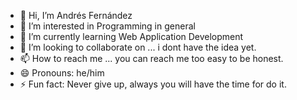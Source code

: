 - 👋 Hi, I’m Andrés Fernández
- 👀 I’m interested in Programming in general
- 🌱 I’m currently learning Web Application Development
- 💞️ I’m looking to collaborate on ... i dont have the idea yet.
- 📫 How to reach me ... you can reach me too easy to be honest.
- 😄 Pronouns: he/him
- ⚡ Fun fact: Never give up, always you will have the time for do it.

<!---
Andres-glitch-cell/Andres-glitch-cell is a ✨ special ✨ repository because its `README.md` (this file) appears on your GitHub profile.
You can click the Preview link to take a look at your changes.
--->
